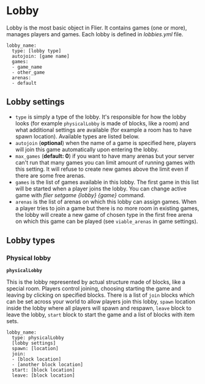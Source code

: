 # Lobby

Lobby is the most basic object in Flier. It contains games (one or more), manages players and games. Each lobby is defined in _lobbies.yml_ file.

```
lobby_name:
  type: [lobby type]
  autojoin: [game name]
  games:
  - game_name
  - other_game
  arenas:
  - default
```

## Lobby settings

* `type` is simply a type of the lobby. It's responsible for how the lobby looks (for example `physicalLobby` is made of blocks, like a room) and what additional settings are available (for example a room has to have spawn location). Available types are listed below.
* `autojoin` (**optional**) when the name of a game is specified here, players will join this game automatically upon entering the lobby.
* `max_games` (**default: 0**) if you want to have many arenas but your server can't run that many games you can limit amount of running games with this setting. It will refuse to create new games above the limit even if there are some free arenas.
* `games` is the list of games available in this lobby. The first game in this list will be started when a player joins the lobby. You can change active game with _flier setgame {lobby} {game}_ command.
* `arenas` is the list of arenas on which this lobby can assign games. When a player tries to join a game but there is no more room in existing games, the lobby will create a new game of chosen type in the first free arena on which this game can be played (see `viable_arenas` in game settings).

## Lobby types

### Physical lobby

**`physicalLobby`**

This is the lobby represented by actual structure made of blocks, like a special room. Players control joining, choosing starting the game and leaving by clicking on specified blocks. There is a list of `join` blocks which can be set across your world to allow players join this lobby, `spawn` location inside the lobby where all players will spawn and respawn, `leave` block to leave the lobby, `start` block to start the game and a list of blocks with item sets.

```
lobby_name:
  type: physicalLobby
  [lobby settings]
  spawn: [location]
  join:
  - [block location]
  - [another block location]
  start: [block location]
  leave: [block location]
```
